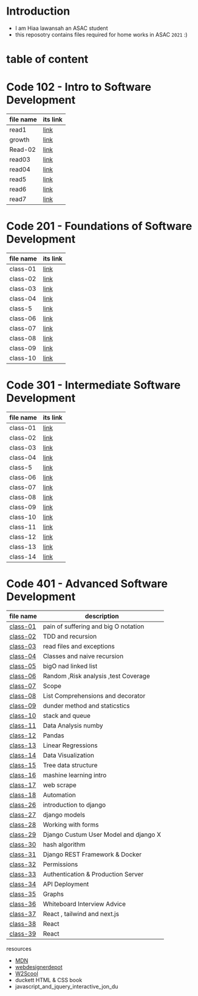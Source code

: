 # Introduction

- I am Hiaa lawansah an ASAC student
- this reposotry contains files required for home works in ASAC `2021` :)

# table of content

# Code 102 - Intro to Software Development

| file name | its link                                                 |
| --------- | -------------------------------------------------------- |
| read1     | [link](https://hayaa123.github.io/reading-notes/read1)   |
| growth    | [link](https://hayaa123.github.io/reading-notes/growth)  |
| Read-02   | [link](https://hayaa123.github.io/reading-notes/Read-02) |
| read03    | [link](https://hayaa123.github.io/reading-notes/read03)  |
| read04    | [link](https://hayaa123.github.io/reading-notes/read04)  |
| read5     | [link](https://hayaa123.github.io/reading-notes/read5)   |
| read6     | [link](https://hayaa123.github.io/reading-notes/read6)   |
| read7     | [link](https://hayaa123.github.io/reading-notes/read7)   |

# Code 201 - Foundations of Software Development

| file name | its link                                                  |
| --------- | --------------------------------------------------------- |
| class-01  | [link](https://hayaa123.github.io/reading-notes/class-01) |
| class-02  | [link](https://hayaa123.github.io/reading-notes/class-02) |
| class-03  | [link](https://hayaa123.github.io/reading-notes/class-03) |
| class-04  | [link](https://hayaa123.github.io/reading-notes/class-04) |
| class-5   | [link](https://hayaa123.github.io/reading-notes/class-5)  |
| class-06  | [link](https://hayaa123.github.io/reading-notes/class-06) |
| class-07  | [link](https://hayaa123.github.io/reading-notes/class-07) |
| class-08  | [link](https://hayaa123.github.io/reading-notes/class-08) |
| class-09  | [link](https://hayaa123.github.io/reading-notes/class-09) |
| class-10  | [link](https://hayaa123.github.io/reading-notes/class-10) |

# Code 301 - Intermediate Software Development

| file name | its link                                                      |
| --------- | ------------------------------------------------------------- |
| class-01  | [link](https://hayaa123.github.io/reading-notes/301/class-01) |
| class-02  | [link](https://hayaa123.github.io/reading-notes/301/class-02) |
| class-03  | [link](https://hayaa123.github.io/reading-notes/301/class-03) |
| class-04  | [link](https://hayaa123.github.io/reading-notes/301/class-04) |
| class-5   | [link](https://hayaa123.github.io/reading-notes/301/class-05) |
| class-06  | [link](https://hayaa123.github.io/reading-notes/301/class-06) |
| class-07  | [link](https://hayaa123.github.io/reading-notes/301/class-07) |
| class-08  | [link](https://hayaa123.github.io/reading-notes/301/class-08) |
| class-09  | [link](https://hayaa123.github.io/reading-notes/301/class-09) |
| class-10  | [link](https://hayaa123.github.io/reading-notes/301/class-10) |
| class-11  | [link](https://hayaa123.github.io/reading-notes/301/class-11) |
| class-12  | [link](https://hayaa123.github.io/reading-notes/301/class-12) |
| class-13  | [link](https://hayaa123.github.io/reading-notes/301/class-13) |
| class-14  | [link](https://hayaa123.github.io/reading-notes/301/class-14) |

# Code 401 - Advanced Software Development

| file name                                                         | description                           |
| ----------------------------------------------------------------- | ------------------------------------- |
| [class-01](https://hayaa123.github.io/reading-notes/401/class-01) | pain of suffering and big O notation  |
| [class-02](https://hayaa123.github.io/reading-notes/401/class-02) | TDD and recursion                     |
| [class-03](https://hayaa123.github.io/reading-notes/401/class-03) | read files and exceptions             |
| [class-04](https://hayaa123.github.io/reading-notes/401/class-04) | Classes and naive recursion           |
| [class-05](https://hayaa123.github.io/reading-notes/401/class-05) | bigO nad linked list                  |
| [class-06](https://hayaa123.github.io/reading-notes/401/class-06) | Random ,Risk analysis ,test Coverage  |
| [class-07](https://hayaa123.github.io/reading-notes/401/class-07) | Scope                                 |
| [class-08](https://hayaa123.github.io/reading-notes/401/class-08) | List Comprehensions and decorator     |
| [class-09](https://hayaa123.github.io/reading-notes/401/class-09) | dunder method and staticstics         |
| [class-10](https://hayaa123.github.io/reading-notes/401/class-10) | stack and queue                       |
| [class-11](https://hayaa123.github.io/reading-notes/401/class-11) | Data Analysis numby                   |
| [class-12](https://hayaa123.github.io/reading-notes/401/class-12) | Pandas                                |
| [class-13](https://hayaa123.github.io/reading-notes/401/class-13) | Linear Regressions                    |
| [class-14](https://hayaa123.github.io/reading-notes/401/class-14) | Data Visualization                    |
| [class-15](https://hayaa123.github.io/reading-notes/401/class-15) | Tree data structure                   |
| [class-16](https://hayaa123.github.io/reading-notes/401/class-16) | mashine learning intro                |
| [class-17](https://hayaa123.github.io/reading-notes/401/class-17) | web scrape                            |
| [class-18](https://hayaa123.github.io/reading-notes/401/class-18) | Automation                            |
| [class-26](https://hayaa123.github.io/reading-notes/401/class-26) | introduction to django                |
| [class-27](https://hayaa123.github.io/reading-notes/401/class-27) | django models                         |
| [class-28](https://hayaa123.github.io/reading-notes/401/class-28) | Working with forms                    |
| [class-29](https://hayaa123.github.io/reading-notes/401/class-29) | Django Custum User Model and django X |
| [class-30](https://hayaa123.github.io/reading-notes/401/class-30) | hash algorithm                        |
| [class-31](https://hayaa123.github.io/reading-notes/401/class-31) | Django REST Framework & Docker        |
| [class-32](https://hayaa123.github.io/reading-notes/401/class-32) | Permissions                           |
| [class-33](https://hayaa123.github.io/reading-notes/401/class-33) | Authentication & Production Server    |
| [class-34](https://hayaa123.github.io/reading-notes/401/class-34) | API Deployment                        |
| [class-35](https://hayaa123.github.io/reading-notes/401/class-35) | Graphs                                |
| [class-36](https://hayaa123.github.io/reading-notes/401/class-36) | Whiteboard Interview Advice           |
| [class-37](https://hayaa123.github.io/reading-notes/401/class-37) | React , tailwind and next.js          |
| [class-38](https://hayaa123.github.io/reading-notes/401/class-38) | React          |
| [class-39](https://hayaa123.github.io/reading-notes/401/class-39) | React          |

resources

- [MDN](https://developer.mozilla.org/en-US/docs/Web/API/Canvas_API/Tutorial/Drawing_text#drawing_text)
- [webdesignerdepot](https://www.webdesignerdepot.com/2013/11/easily-create-stunning-animated-charts-with-chart-js/)
- [W2Scool](https://www.w3schools.com/)
- duckett HTML & CSS book
- javascript_and_jquery_interactive_jon_du
